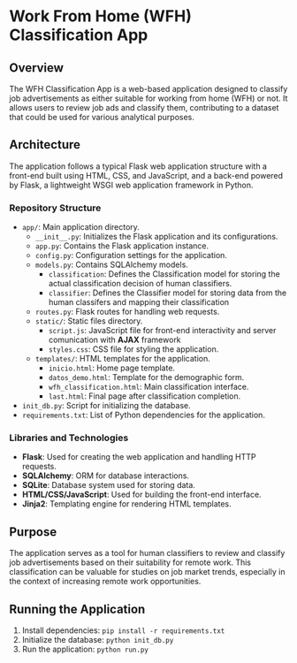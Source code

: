 # Work From Home (WFH) Classification App

## Overview

The WFH Classification App is a web-based application designed to classify job advertisements as either suitable for working from home (WFH) or not. It allows users to review job ads and classify them, contributing to a dataset that could be used for various analytical purposes.

## Architecture

The application follows a typical Flask web application structure with a front-end built using HTML, CSS, and JavaScript, and a back-end powered by Flask, a lightweight WSGI web application framework in Python.

### Repository Structure

- `app/`: Main application directory.
  - `__init__.py`: Initializes the Flask application and its configurations.
  - `app.py`: Contains the Flask application instance.
  - `config.py`: Configuration settings for the application.
  - `models.py`: Contains SQLAlchemy models.
    - `classification`: Defines the Classification model for storing the actual classification decision of human classifiers.
    - `classifier`: Defines the Classifier model for storing data from the human classifers and mapping their classification
  - `routes.py`: Flask routes for handling web requests.
  - `static/`: Static files directory.
    - `script.js`: JavaScript file for front-end interactivity and server comunication with **AJAX** framework 
    - `styles.css`: CSS file for styling the application.
  - `templates/`: HTML templates for the application.
    - `inicio.html`: Home page template. 
    - `datos_demo.html`: Template for the demographic form.
    - `wfh_classification.html`: Main classification interface.
    - `last.html`: Final page after classification completion.
- `init_db.py`: Script for initializing the database.
- `requirements.txt`: List of Python dependencies for the application.

### Libraries and Technologies

- **Flask**: Used for creating the web application and handling HTTP requests.
- **SQLAlchemy**: ORM for database interactions.
- **SQLite**: Database system used for storing data.
- **HTML/CSS/JavaScript**: Used for building the front-end interface.
- **Jinja2**: Templating engine for rendering HTML templates.

## Purpose

The application serves as a tool for human classifiers to review and classify job advertisements based on their suitability for remote work. This classification can be valuable for studies on job market trends, especially in the context of increasing remote work opportunities.

## Running the Application

1. Install dependencies: `pip install -r requirements.txt`
2. Initialize the database: `python init_db.py`
3. Run the application: `python run.py`

